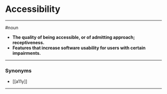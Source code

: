 # Accessibility
---
#noun
- **The quality of being accessible, or of admitting approach; receptiveness.**
- **Features that increase software usability for users with certain impairments.**
---
### Synonyms
- [[a11y]]
---
